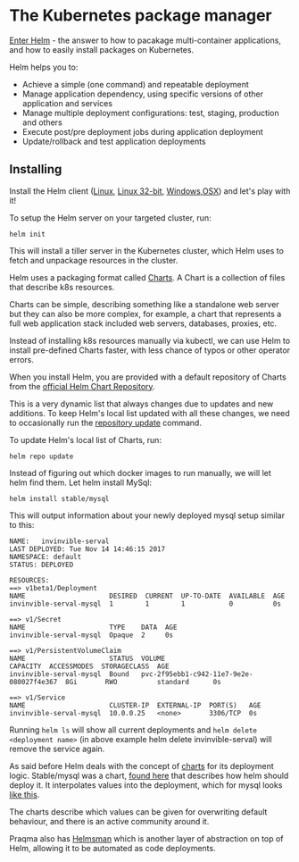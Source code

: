 # The Kubernetes package manager
[Enter Helm](https://github.com/kubernetes/helm) - the answer to how to pacakage multi-container applications, and how to easily install packages on Kubernetes.

Helm helps you to:

- Achieve a simple (one command) and repeatable deployment
- Manage application dependency, using specific versions of other application and services
- Manage multiple deployment configurations: test, staging, production and others
- Execute post/pre deployment jobs during application deployment
- Update/rollback and test application deployments

## Installing

Install the Helm client ([Linux](https://kubernetes-helm.storage.googleapis.com/helm-v2.7.0-linux-amd64.tar.gz), [Linux 32-bit](https://kubernetes-helm.storage.googleapis.com/helm-v2.7.0-linux-386.tar.gz), [Windows](https://kubernetes-helm.storage.googleapis.com/helm-v2.7.0-windows-amd64.tar.gz),[OSX](https://kubernetes-helm.storage.googleapis.com/helm-v2.7.0-darwin-amd64.tar.gz)) and let's play with it!

To setup the Helm server on your targeted cluster, run: 
```
helm init
```

This will install a tiller server in the Kubernetes cluster, which Helm uses to fetch and unpackage resources in the cluster.

Helm uses a packaging format called [Charts](https://github.com/helm/helm/blob/master/docs/charts.md).  A Chart is a collection of files that describe k8s resources.  

Charts can be simple, describing something like a standalone web server but they can also be more complex, for example, a chart that represents a full web application stack included web servers, databases, proxies, etc.

Instead of installing k8s resources manually via kubectl, we can use Helm to install pre-defined Charts faster, with less chance of typos or other operator errors.

When you install Helm, you are provided with a default repository of Charts from the [official Helm Chart Repository](https://github.com/helm/charts/tree/master/stable).

This is a very dynamic list that always changes due to updates and new additions.  To keep Helm's local list updated with all these changes, we need to occasionally run the [repository update](https://docs.helm.sh/helm/#helm-repo-update) command.

To update Helm's local list of Charts, run:
```
helm repo update
```

Instead of figuring out which docker images to run manually, we will let helm find them. 
Let helm install MySql: 

```
helm install stable/mysql
```

This will output information about your newly deployed mysql setup similar to this: 

```
NAME:   invinvible-serval
LAST DEPLOYED: Tue Nov 14 14:46:15 2017
NAMESPACE: default
STATUS: DEPLOYED

RESOURCES:
==> v1beta1/Deployment
NAME                     DESIRED  CURRENT  UP-TO-DATE  AVAILABLE  AGE
invinvible-serval-mysql  1        1        1           0          0s

==> v1/Secret
NAME                     TYPE    DATA  AGE
invinvible-serval-mysql  Opaque  2     0s

==> v1/PersistentVolumeClaim
NAME                     STATUS  VOLUME                                    CAPACITY  ACCESSMODES  STORAGECLASS  AGE
invinvible-serval-mysql  Bound   pvc-2f95ebb1-c942-11e7-9e2e-080027f4e367  8Gi       RWO          standard      0s

==> v1/Service
NAME                     CLUSTER-IP  EXTERNAL-IP  PORT(S)   AGE
invinvible-serval-mysql  10.0.0.25   <none>       3306/TCP  0s
```

Running ```helm ls``` will show all current deployments and ```helm delete <deployment name>``` (in above example helm delete invinvible-serval) will remove the service again. 

As said before Helm deals with the concept of [charts](https://github.com/kubernetes/charts) for its deployment logic. Stable/mysql was a chart, [found here](https://github.com/kubernetes/charts/tree/master/stable/mysql) that describes how helm should deploy it. It interpolates values into the deployment, which for mysql looks [like this](https://github.com/kubernetes/charts/blob/master/stable/mysql/templates/deployment.yaml). 

The charts describe which values can be given for overwriting default behaviour, and there is an active community around it. 

Praqma also has [Helmsman](https://github.com/Praqma/Helmsman) which is another layer of abstraction on top of Helm, allowing it to be automated as code deployments. 






